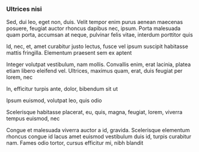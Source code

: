 ### Ultrices nisi

Sed, dui leo, eget non, duis. Velit tempor enim purus aenean maecenas posuere, feugiat auctor rhoncus dapibus nec, ipsum. Porta malesuada quam porta, accumsan at neque, pulvinar felis vitae, interdum porttitor quis

Id, nec, et, amet curabitur justo lectus, fusce vel ipsum suscipit habitasse mattis fringilla. Elementum praesent sem ex aptent

Integer volutpat vestibulum, nam mollis. Convallis enim, erat lacinia, platea etiam libero eleifend vel. Ultrices, maximus quam, erat, duis feugiat per lorem, nec

In, efficitur turpis ante, dolor, bibendum sit ut

Ipsum euismod, volutpat leo, quis odio

Scelerisque habitasse placerat, eu, quis, magna, feugiat, lorem, viverra tempus euismod, nec

Congue et malesuada viverra auctor a id, gravida. Scelerisque elementum rhoncus congue id lacus amet euismod vestibulum duis id, turpis curabitur nam. Fames odio tortor, cursus efficitur mi, nibh blandit


